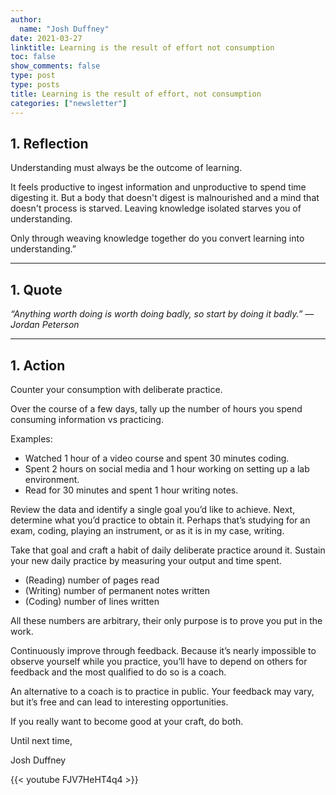```yaml
---
author:
  name: "Josh Duffney"
date: 2021-03-27
linktitle: Learning is the result of effort not consumption
toc: false
show_comments: false
type: post
type: posts
title: Learning is the result of effort, not consumption
categories: ["newsletter"]
---
```


## 1. Reflection

Understanding must always be the outcome of learning.

It feels productive to ingest information and unproductive to spend time digesting it. But a body that doesn't digest is malnourished and a mind that doesn't process is starved. Leaving knowledge isolated starves you of understanding.

Only through weaving knowledge together do you convert learning into understanding.”

---

## 1. Quote

_“Anything worth doing is worth doing badly, so start by doing it badly.” — Jordan Peterson_

---

## 1. Action

Counter your consumption with deliberate practice.

Over the course of a few days, tally up the number of hours you spend consuming information vs practicing.

Examples:

* Watched 1 hour of a video course and spent 30 minutes coding.
* Spent 2 hours on social media and 1 hour working on setting up a lab environment.
* Read for 30 minutes and spent 1 hour writing notes.

Review the data and identify a single goal you’d like to achieve. Next, determine what you’d practice to obtain it. Perhaps that’s studying for an exam, coding, playing an instrument, or as it is in my case, writing.

Take that goal and craft a habit of daily deliberate practice around it. Sustain your new daily practice by measuring your output and time spent.

* (Reading) number of pages read
* (Writing) number of permanent notes written
* (Coding) number of lines written

All these numbers are arbitrary, their only purpose is to prove you put in the work.

Continuously improve through feedback. Because it’s nearly impossible to observe yourself while you practice, you’ll have to depend on others for feedback and the most qualified to do so is a coach.

An alternative to a coach is to practice in public. Your feedback may vary, but it’s free and can lead to interesting opportunities.

If you really want to become good at your craft, do both.

Until next time,

Josh Duffney

{{< youtube FJV7HeHT4q4 >}}